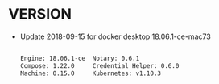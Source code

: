 # VERSION

- Update 2018-09-15 for docker desktop 18.06.1-ce-mac73

    ``` bash

    Engine: 18.06.1-ce  Notary: 0.6.1
    Compose: 1.22.0     Credential Helper: 0.6.0
    Machine: 0.15.0     Kubernetes: v1.10.3

    ```
